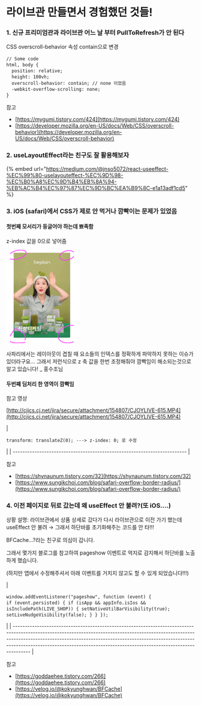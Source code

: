 # 라이브관 만들면서 경험했던 것들!

### 1. 신규 프리미엄관과 라이브관 어느 날 부터 PullToRefresh가 안 된다

CSS overscroll-behavior 속성 contain으로 변경

```
// Some code
html, body {
  position: relative;
  height: 100vh;
  overscroll-behavior: contain; // none 이었음
  -webkit-overflow-scrolling: none;
}
```

참고

* [https://mygumi.tistory.com/424](https://mygumi.tistory.com/424)
* [https://developer.mozilla.org/en-US/docs/Web/CSS/overscroll-behavior](https://developer.mozilla.org/en-US/docs/Web/CSS/overscroll-behavior)

### 2. useLayoutEffect라는 친구도 잘 활용해보자

{% embed url="https://medium.com/@jnso5072/react-useeffect-%EC%99%80-uselayouteffect-%EC%9D%98-%EC%B0%A8%EC%9D%B4%EB%8A%94-%EB%AC%B4%EC%97%87%EC%9D%BC%EA%B9%8C-e1a13adf1cd5" %}

### 3. iOS (safari)에서 CSS가 제로 안 먹거나 깜빡이는 문제가 있었음

#### **첫번째** 모서리가 둥글어야 하는데 뾰족함

z-index 값을 0으로 넣어줌

![](<../../../.gitbook/assets/image (2) (1).png>)

사파리에서는 레이아웃이 겹칠 때 요소들의 인덱스를 정확하게 파악하지 못하는 이슈가 있더라구요... 그래서 저런식으로 z 축 값을 한번 조정해줘야 깜빡임이 해소되는것으로 알고 있습니다! \_ 홍수조님

#### 두번째 딤처리 한 영역이 깜빡임

참고 영상

[http://cjics.cj.net/jira/secure/attachment/154807/CJOYLIVE-615.MP4](http://cjics.cj.net/jira/secure/attachment/154807/CJOYLIVE-615.MP4)

| <pre><code>transform: translateZ(0); ---> z-index: 0; 로 수정
</code></pre> |
| ------------------------------------------------------------------------ |

참고

* [https://shynaunum.tistory.com/32](https://shynaunum.tistory.com/32)
* [https://www.sungikchoi.com/blog/safari-overflow-border-radius/](https://www.sungikchoi.com/blog/safari-overflow-border-radius/)



### 4. 이전 페이지로 뒤로 갔는데 왜 useEffect 안 불려?(또 iOS....)

상황 설명: 라이브관에서 상품 상세로 갔다가 다시 라이브관으로 이전 가기 했는데 useEffect 안 불려 → 그래서 하단바를 초기화해주는 코드를 안 타!!!

BFCache...?라는 친구로 의심이 갑니다.

그래서 몇가지 블로그를 참고하여 pageshow 이벤트로 억지로 감지해서 하단바를 노출하게 했습니다.

(하지만 앱에서 수정해주셔서 아래 이벤트를 거치지 않고도 할 수 있게 되었습니다!!!)

| <pre><code>window.addEventListener("pageshow", function (event) {
        if (event.persisted) {
          if (isApp &#x26;&#x26; appInfo.isIos &#x26;&#x26; isIncludePath(LIVE_SHOP)) {
            setNativeUtilBarVisibility(true);
            setLiveNudgeVisibility(false);
          }
        }
      });
</code></pre> |
| ------------------------------------------------------------------------------------------------------------------------------------------------------------------------------------------------------------------------------------------------------------------------------------------------------------------------------- |

참고

* [https://goddaehee.tistory.com/266](https://goddaehee.tistory.com/266)
* [https://velog.io/@kokyunghwan/BFCache](https://velog.io/@kokyunghwan/BFCache)
